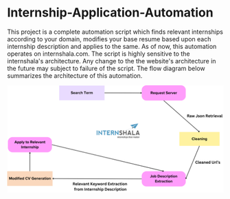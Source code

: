# Internship-Application-Automation
This project is a complete automation script which finds relevant internships according to your domain, modifies your base resume based upon each internship description and applies to the same. As of now, this automation operates on internshala.com. The script is highly sensitive to the internshala's architecture. Any change to the the website's architecture in the future may subject to failure of the script. The flow diagram below summarizes the architecture of this automation.
<p align="center">
  <img src="https://github.com/poorak1/Internship-Application-Automation/blob/main/src/illustration.png" alt="Flow Diagram" width="800">
</p>

